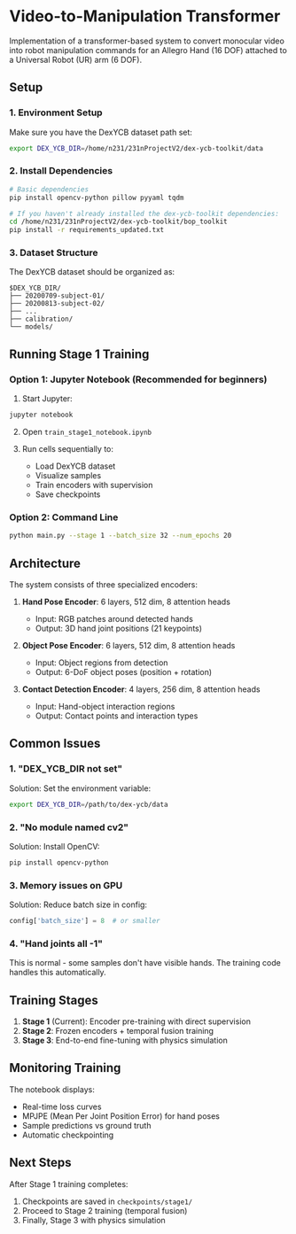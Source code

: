 # Video-to-Manipulation Transformer

Implementation of a transformer-based system to convert monocular video into robot manipulation commands for an Allegro Hand (16 DOF) attached to a Universal Robot (UR) arm (6 DOF).

## Setup

### 1. Environment Setup

Make sure you have the DexYCB dataset path set:
```bash
export DEX_YCB_DIR=/home/n231/231nProjectV2/dex-ycb-toolkit/data
```

### 2. Install Dependencies

```bash
# Basic dependencies
pip install opencv-python pillow pyyaml tqdm

# If you haven't already installed the dex-ycb-toolkit dependencies:
cd /home/n231/231nProjectV2/dex-ycb-toolkit/bop_toolkit
pip install -r requirements_updated.txt
```

### 3. Dataset Structure

The DexYCB dataset should be organized as:
```
$DEX_YCB_DIR/
├── 20200709-subject-01/
├── 20200813-subject-02/
├── ...
├── calibration/
└── models/
```

## Running Stage 1 Training

### Option 1: Jupyter Notebook (Recommended for beginners)

1. Start Jupyter:
```bash
jupyter notebook
```

2. Open `train_stage1_notebook.ipynb`

3. Run cells sequentially to:
   - Load DexYCB dataset
   - Visualize samples
   - Train encoders with supervision
   - Save checkpoints

### Option 2: Command Line

```bash
python main.py --stage 1 --batch_size 32 --num_epochs 20
```

## Architecture

The system consists of three specialized encoders:

1. **Hand Pose Encoder**: 6 layers, 512 dim, 8 attention heads
   - Input: RGB patches around detected hands
   - Output: 3D hand joint positions (21 keypoints)

2. **Object Pose Encoder**: 6 layers, 512 dim, 8 attention heads
   - Input: Object regions from detection
   - Output: 6-DoF object poses (position + rotation)

3. **Contact Detection Encoder**: 4 layers, 256 dim, 8 attention heads
   - Input: Hand-object interaction regions
   - Output: Contact points and interaction types

## Common Issues

### 1. "DEX_YCB_DIR not set"
Solution: Set the environment variable:
```bash
export DEX_YCB_DIR=/path/to/dex-ycb/data
```

### 2. "No module named cv2"
Solution: Install OpenCV:
```bash
pip install opencv-python
```

### 3. Memory issues on GPU
Solution: Reduce batch size in config:
```python
config['batch_size'] = 8  # or smaller
```

### 4. "Hand joints all -1"
This is normal - some samples don't have visible hands. The training code handles this automatically.

## Training Stages

1. **Stage 1** (Current): Encoder pre-training with direct supervision
2. **Stage 2**: Frozen encoders + temporal fusion training
3. **Stage 3**: End-to-end fine-tuning with physics simulation

## Monitoring Training

The notebook displays:
- Real-time loss curves
- MPJPE (Mean Per Joint Position Error) for hand poses
- Sample predictions vs ground truth
- Automatic checkpointing

## Next Steps

After Stage 1 training completes:
1. Checkpoints are saved in `checkpoints/stage1/`
2. Proceed to Stage 2 training (temporal fusion)
3. Finally, Stage 3 with physics simulation